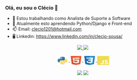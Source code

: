 ### Olá, eu sou o Clécio 👋


- 🔭 Estou trabalhando como Analista de Suporte a Software
- 🌱 Atualmente esto aprendendo Python/Django e Front-end
- 📫 Email: clecio1201@hotmail.com
- 🖥 Linkedin: https://www.linkedin.com/in/clecio-sousa/

<div align="center">
  <a href="https://github.com/clecio-sousa">
  <img height="180em" src="https://github-readme-stats.vercel.app/api?username=clecio-sousa&show_icons=true&theme=vue-dark&include_all_commits=true&count_private=true"/>
  <img height="180em" src="https://github-readme-stats.vercel.app/api/top-langs/?username=clecio-sousa&layout=compact&langs_count=7&theme=vue-dark"/>
  <div><br>
    <img align="center"  height="30" width="40" src="https://raw.githubusercontent.com/devicons/devicon/master/icons/python/python-original.svg">
    <img align="center"  height="30" width="40" src="https://raw.githubusercontent.com/devicons/devicon/master/icons/html5/html5-original.svg">
    <img align="center"  height="30" width="40" src="https://raw.githubusercontent.com/devicons/devicon/master/icons/css3/css3-original.svg">
    <img align="center"  height="30" width="40" src="https://raw.githubusercontent.com/devicons/devicon/master/icons/javascript/javascript-plain.svg">
  </div>
    
  <div><br> 
    <a href="https://www.linkedin.com/in/clecio-sousa/" target="_blank"><img src="https://img.shields.io/badge/-LinkedIn-%230077B5?style=for-the-badge&logo=linkedin&logoColor=white" target="_blank"></a>  
    <a href="https://instagram.com/https://www.instagram.com/clecio.ss/" target="_blank"><img src="https://img.shields.io/badge/-Instagram-%23E4405F?style=for-the-badge&logo=instagram&logoColor=white" target="_blank"></a>     
  </div>
</div>
  
  
 
